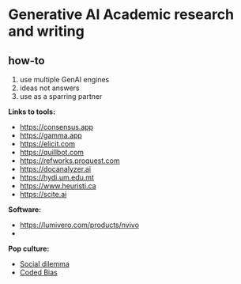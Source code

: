 # Generative AI Academic research and writing 
## how-to
1. use multiple GenAI engines
2. ideas not answers
3. use as a sparring partner

**Links to tools:**
- https://consensus.app
- https://gamma.app
- https://elicit.com
- https://quillbot.com
- https://refworks.proquest.com
- https://docanalyzer.ai
- https://hydi.um.edu.mt
- https://www.heuristi.ca
- https://scite.ai

**Software:**
- https://lumivero.com/products/nvivo
- 

  
**Pop culture:**
- [Social dilemma](https://www.netflix.com/mt/title/81254224)
- [Coded Bias](https://www.netflix.com/mt/title/81328723)
